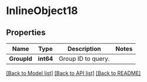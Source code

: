 # InlineObject18

## Properties
Name | Type | Description | Notes
------------ | ------------- | ------------- | -------------
**GroupId** | **int64** | Group ID to query. | 

[[Back to Model list]](../README.md#documentation-for-models) [[Back to API list]](../README.md#documentation-for-api-endpoints) [[Back to README]](../README.md)


